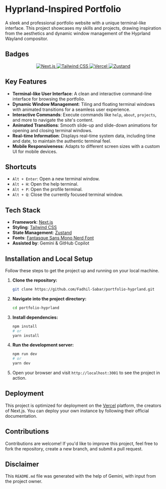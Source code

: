 # Hyprland-Inspired Portfolio

A sleek and professional portfolio website with a unique terminal-like interface. This project showcases my skills and projects, drawing inspiration from the aesthetics and dynamic window management of the Hyprland Wayland compositor.

## Badges

<p align="center">
  <a href="https://nextjs.org/">
    <img src="https://img.shields.io/badge/next.js-000000?style=for-the-badge&logo=nextdotjs&logoColor=white" alt="Next.js" />
  </a>
  <a href="https://tailwindcss.com/">
    <img src="https://img.shields.io/badge/Tailwind_CSS-%2306B6D4.svg?style=for-the-badge&logo=tailwindcss&logoColor=white" alt="Tailwind CSS" />
  </a>
  <a href="https://vercel.com/">
    <img src="https://img.shields.io/badge/Vercel-000000?style=for-the-badge&logo=vercel&logoColor=white" alt="Vercel" />
  </a>
  <a href="https://github.com/pmndrs/zustand">
    <img src="https://img.shields.io/badge/Zustand-%23000000.svg?style=for-the-badge&logo=zustand&logoColor=white" alt="Zustand" />
  </a>
</p>

## Key Features

-   **Terminal-like User Interface**: A clean and interactive command-line interface for browsing the portfolio.
-   **Dynamic Window Management**: Tiling and floating terminal windows with animated transitions for a seamless user experience.
-   **Interactive Commands**: Execute commands like `help`, `about`, `projects`, and more to navigate the site's content.
-   **Animated Transitions**: Smooth slide-up and slide-down animations for opening and closing terminal windows.
-   **Real-time Information**: Displays real-time system data, including time and date, to maintain the authentic terminal feel.
-   **Mobile Responsiveness**: Adapts to different screen sizes with a custom UI for mobile devices.

## Shortcuts

-   `Alt + Enter`: Open a new terminal window.
-   `Alt + H`: Open the help terminal.
-   `Alt + P`: Open the profile terminal.
-   `Alt + Q`: Close the currently focused terminal window.

## Tech Stack

-   **Framework**: [Next.js](https://nextjs.org/)
-   **Styling**: [Tailwind CSS](https://tailwindcss.com/)
-   **State Management**: [Zustand](https://zustand-bear.github.io/zustand/)
-   **Fonts**: [Fantasque Sans Mono Nerd Font](https://www.nerdfonts.com/)
-   **Assisted by**: Gemini & GitHub Copilot

## Installation and Local Setup

Follow these steps to get the project up and running on your local machine.

1.  **Clone the repository:**
    ```bash
    git clone https://github.com/Fadhil-Sabar/portfolio-hyprland.git
    ```

2.  **Navigate into the project directory:**
    ```bash
    cd portfolio-hyprland
    ```

3.  **Install dependencies:**
    ```bash
    npm install
    # or
    yarn install
    ```

4.  **Run the development server:**
    ```bash
    npm run dev
    # or
    yarn dev
    ```

5.  Open your browser and visit `http://localhost:3001` to see the project in action.

## Deployment

This project is optimized for deployment on the [Vercel](https://vercel.com) platform, the creators of Next.js. You can deploy your own instance by following their official documentation.

## Contributions

Contributions are welcome! If you'd like to improve this project, feel free to fork the repository, create a new branch, and submit a pull request.

## Disclaimer

This `README.md` file was generated with the help of Gemini, with input from the project owner.